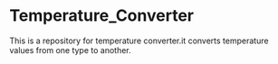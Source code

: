 # Temperature_Converter
This is  a repository for temperature converter.it converts temperature values from one type to another.
